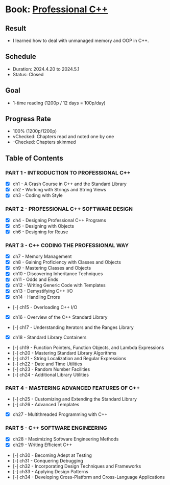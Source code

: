 # Book: [Professional C++](https://www.amazon.com/Professional-C-Marc-Gregoire/dp/1119695406)

## Result
- I learned how to deal with unmanaged memory and OOP in C++.

## Schedule
- Duration: 2024.4.20 to 2024.5.1
- Status: Closed
  
## Goal
- 1-time reading (1200p / 12 days = 100p/day)

## Progress Rate
- 100% (1200p/1200p)
- vChecked: Chapters read and noted one by one 
- -Checked: Chapters skimmed

## Table of Contents

### PART 1 - INTRODUCTION TO PROFESSIONAL C++
- [x] ch1 - A Crash Course in C++ and the Standard Library
- [x] ch2 - Working with Strings and String Views
- [x] ch3 - Coding with Style
### PART 2 - PROFESSIONAL C++ SOFTWARE DESIGN 
- [x] ch4 - Designing Professional C++ Programs
- [x] ch5 - Designing with Objects
- [x] ch6 - Designing for Reuse
### PART 3 - C++ CODING THE PROFESSIONAL WAY
- [x] ch7 - Memory Management
- [x] ch8 - Gaining Proficiency with Classes and Objects
- [x] ch9 - Mastering Classes and Objects
- [x] ch10 - Discovering Inheritance Techniques
- [x] ch11 - Odds and Ends
- [x] ch12 - Writing Generic Code with Templates
- [x] ch13 - Demystifying C++ I/O
- [x] ch14 - Handling Errors
- [-] ch15 - Overloading C++ I/O
- [x] ch16 - Overview of the C++ Standard Library
- [-] ch17 - Understanding Iterators and the Ranges Library
- [x] ch18 - Standard Library Containers
- [-] ch19 - Function Pointers, Function Objects, and Lambda Expressions
- [-] ch20 - Mastering Standard Library Algorithms
- [-] ch21 - String Localization and Regular Expressions
- [-] ch22 - Date and Time Utilities
- [-] ch23 - Random Number Facilities
- [-] ch24 - Additional Library Utilities
### PART 4 - MASTERING ADVANCED FEATURES OF C++
- [-] ch25 - Customizing and Extending the Standard Library
- [-] ch26 - Advanced Templates
- [x] ch27 - Multithreaded Programming with C++
### PART 5 - C++ SOFTWARE ENGINEERING
- [x] ch28 - Maximizing Software Engineering Methods
- [x] ch29 - Writing Efficient C++
- [-] ch30 - Becoming Adept at Testing
- [-] ch31 - Conquering Debugging
- [-] ch32 - Incorporating Design Techniques and Frameworks
- [-] ch33 - Applying Design Patterns
- [-] ch34 - Developing Cross-Platform and Cross-Language Applications
